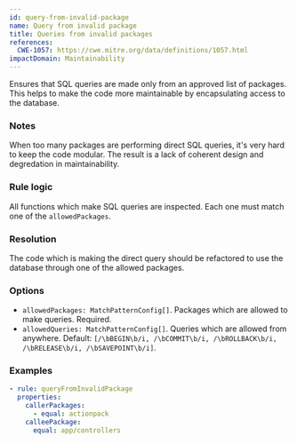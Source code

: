 ```yaml
---
id: query-from-invalid-package
name: Query from invalid package
title: Queries from invalid packages
references:
  CWE-1057: https://cwe.mitre.org/data/definitions/1057.html
impactDomain: Maintainability
---
```


Ensures that SQL queries are made only from an approved list of packages. This helps to make the
code more maintainable by encapsulating access to the database.

### Notes

When too many packages are performing direct SQL queries, it's very hard to keep the code modular.
The result is a lack of coherent design and degredation in maintainability.

### Rule logic

All functions which make SQL queries are inspected. Each one must match one of the
`allowedPackages`.

### Resolution

The code which is making the direct query should be refactored to use the database through one of
the allowed packages.

### Options

- `allowedPackages: MatchPatternConfig[]`. Packages which are allowed to make queries. Required.
- `allowedQueries: MatchPatternConfig[]`. Queries which are allowed from anywhere. Default:
  `[/\bBEGIN\b/i, /\bCOMMIT\b/i, /\bROLLBACK\b/i, /\bRELEASE\b/i, /\bSAVEPOINT\b/i]`.

### Examples

```yaml
- rule: queryFromInvalidPackage
  properties:
    callerPackages:
      - equal: actionpack
    calleePackage:
      equal: app/controllers
```
